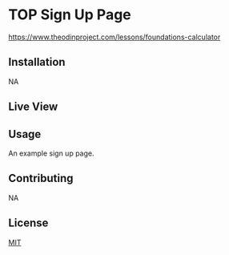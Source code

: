 # TOP Sign Up Page

<https://www.theodinproject.com/lessons/foundations-calculator>

## Installation

NA

## Live View

## Usage

An example sign up page.

## Contributing

NA

## License

[MIT](https://choosealicense.com/licenses/mit/)
